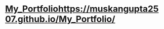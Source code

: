# [My_Portfolio](https://muskangupta2507.github.io/My_Portfolio/)https://muskangupta2507.github.io/My_Portfolio/
